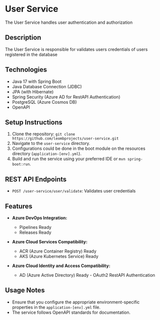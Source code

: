 # User Service

The User Service handles user authentication and authorization

## Description

The User Service is responsible for validates users credentials of users registered in the database

## Technologies

- Java 17 with Spring Boot 
- Java Database Connection (JDBC)
- JPA (with Hibernate)
- Spring Security (Azure AD for RestAPI Authentication)
- PostgreSQL (Azure Cosmos DB)
- OpenAPI

## Setup Instructions

1. Clone the repository: `git clone https://github.com/leombprojects/user-service.git`
2. Navigate to the `user-service` directory.
3. Configurations could be done in the boot module on the resources directory (`application-[env].yml`).
4. Build and run the service using your preferred IDE or `mvn spring-boot:run`.

## REST API Endpoints

- `POST /user-service/user/validate`: Validates user credentials

## Features

- **Azure DevOps Integration:**
    - Pipelines Ready
    - Releases Ready

- **Azure Cloud Services Compatibility:**
    - ACR (Azure Container Registry) Ready
    - AKS (Azure Kubernetes Service) Ready

- **Azure Cloud Identity and Access Compatibility:**
  - AD (Azure Active Directory) Ready - OAuth2 RestAPI Authentication

## Usage Notes

- Ensure that you configure the appropriate environment-specific properties in the `application-[env].yml` file.
- The service follows OpenAPI standards for documentation.